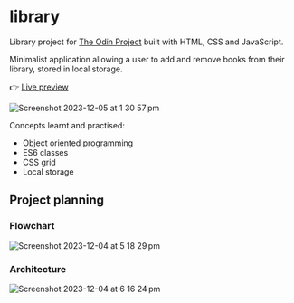 # library
Library project for [The Odin Project](https://www.theodinproject.com/lessons/node-path-javascript-library) built with HTML, CSS and JavaScript.

Minimalist application allowing a user to add and remove books from their library, stored in local storage.

:point_right: [Live preview](https://spontaneous-sprite-903ef9.netlify.app/)

![Screenshot 2023-12-05 at 1 30 57 pm](https://github.com/laurenchamps/library/assets/96929810/838d9427-fbd5-4e53-a6ae-db64812a6e4d)

Concepts learnt and practised:
- Object oriented programming
- ES6 classes
- CSS grid
- Local storage

## Project planning

### Flowchart

![Screenshot 2023-12-04 at 5 18 29 pm](https://github.com/laurenchamps/library/assets/96929810/78b15417-dba6-4070-b6b6-11d8f7bb093c)

### Architecture

![Screenshot 2023-12-04 at 6 16 24 pm](https://github.com/laurenchamps/library/assets/96929810/fb3a72f7-13a8-49ff-9318-59790adc8f7f)
